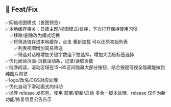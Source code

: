 
## 🍢 Feat/Fix  

✅网格视图模式（首图预览）  
✅本地缓存相关：日夜主题/视图模式/排序，下次打开保持使用习惯  
&emsp;✅移除/删除改为模式切换  
&emsp;✅将筛选值存进本地缓存，点击 重新加载 可以还原初始列表  
&emsp;&emsp;✅列表视图增加简易筛选  
&emsp;&emsp;✅筛选对话框增加关键字数组下拉选择，增加大面板标签选择  
✅优化阅读页面-页数滚动条，记录/读取页数  
✅纯净阅读，滚动区域在15~85区间隐藏大部分按钮，结合按键可视全隐藏能做到纯图片浏览  
✅logo/改名/CGS对应处理  
✅优化自动下滑动画式的抖动  
✅抛弃 release 发布包，使用 部署/更新/启动 多合一脚本处理，release 仅作为新功能/修复信息公告告示  

